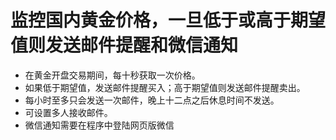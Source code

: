 # 监控国内黄金价格，一旦低于或高于期望值则发送邮件提醒和微信通知
* 在黄金开盘交易期间，每十秒获取一次价格。
* 如果低于期望值，发送邮件提醒买入；高于期望值则发送邮件提醒卖出。
* 每小时至多只会发送一次邮件，晚上十二点之后休息时间不发送。
* 可设置多人接收邮件。
* 微信通知需要在程序中登陆网页版微信

